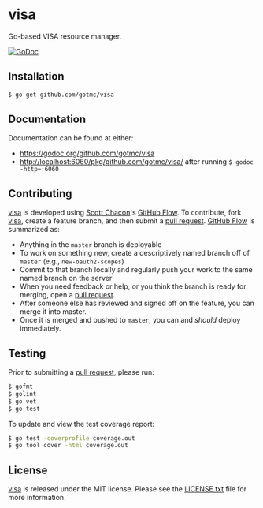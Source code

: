 # visa

Go-based VISA resource manager.

[![GoDoc][godoc image]][godoc link]

## Installation

```bash
$ go get github.com/gotmc/visa
```

## Documentation

Documentation can be found at either:

- <https://godoc.org/github.com/gotmc/visa>
- <http://localhost:6060/pkg/github.com/gotmc/visa/> after running `$
  godoc -http=:6060`

## Contributing

[visa][] is developed using [Scott Chacon][]'s [GitHub Flow][]. To
contribute, fork [visa][], create a feature branch, and then
submit a [pull request][].  [GitHub Flow][] is summarized as:

- Anything in the `master` branch is deployable
- To work on something new, create a descriptively named branch off of
  `master` (e.g., `new-oauth2-scopes`)
- Commit to that branch locally and regularly push your work to the same
  named branch on the server
- When you need feedback or help, or you think the branch is ready for
  merging, open a [pull request][].
- After someone else has reviewed and signed off on the feature, you can
  merge it into master.
- Once it is merged and pushed to `master`, you can and *should* deploy
  immediately.

## Testing

Prior to submitting a [pull request][], please run:

```bash
$ gofmt
$ golint
$ go vet
$ go test
```

To update and view the test coverage report:

```bash
$ go test -coverprofile coverage.out
$ go tool cover -html coverage.out
```

## License

[visa][] is released under the MIT license. Please see the
[LICENSE.txt][] file for more information.

[GitHub Flow]: http://scottchacon.com/2011/08/31/github-flow.html
[godoc image]: https://godoc.org/github.com/gotmc/visa?status.svg
[godoc link]: https://godoc.org/github.com/gotmc/visa
[LICENSE.txt]: https://github.com/gotmc/visa/blob/master/LICENSE.txt
[pull request]: https://help.github.com/articles/using-pull-requests
[Scott Chacon]: http://scottchacon.com/about.html
[visa]: https://github.com/gotmc/visa
